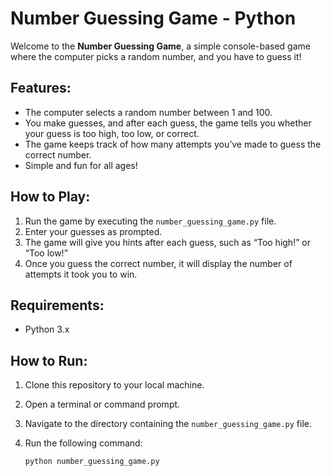 # Number Guessing Game - Python

Welcome to the **Number Guessing Game**, a simple console-based game where the computer picks a random number, and you have to guess it!

## Features:
- The computer selects a random number between 1 and 100.
- You make guesses, and after each guess, the game tells you whether your guess is too high, too low, or correct.
- The game keeps track of how many attempts you’ve made to guess the correct number.
- Simple and fun for all ages!

## How to Play:
1. Run the game by executing the `number_guessing_game.py` file.
2. Enter your guesses as prompted.
3. The game will give you hints after each guess, such as “Too high!” or “Too low!”
4. Once you guess the correct number, it will display the number of attempts it took you to win.

## Requirements:
- Python 3.x

## How to Run:
1. Clone this repository to your local machine.
2. Open a terminal or command prompt.
3. Navigate to the directory containing the `number_guessing_game.py` file.
4. Run the following command:

   ```bash
   python number_guessing_game.py
